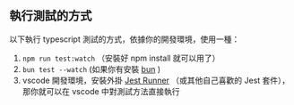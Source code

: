 
## 執行測試的方式
以下執行 typescript 測試的方式，依據你的開發環境，使用一種：
1. `npm run test:watch` （安裝好 npm install 就可以用了）
2. `bun test --watch` (如果你有安裝 [bun](https://bun.sh/) )
3. vscode 開發環境，安裝外掛 [Jest Runner](https://marketplace.visualstudio.com/items?itemName=firsttris.vscode-jest-runner) （或其他自己喜歡的 Jest 套件），那你就可以在 vscode 中對測試方法直接執行